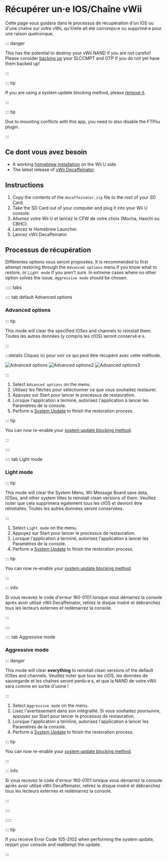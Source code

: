 # Récupérer un·e IOS/Chaîne vWii

Cette page vous guidera dans le processus de récupération d'un IOS ou d'une chaîne sur votre vWii, qu'il/elle ait été corrompu·e ou supprimé·e pour une raison quelconque.

::: danger

This has the potential to destroy your vWii NAND if you are not careful! Please consider [backing up](aroma/nand-backup) your SLCCMPT and OTP if you do not yet have them backed up!

:::

::: tip

If you are using a system update blocking method, please [remove it](unblock-updates).

:::

::: tip

Due to mounting conflicts with this app, you need to also disable the FTPiiu plugin.

:::

## Ce dont vous avez besoin

- A working [homebrew installation](index) on the Wii U side.
- The latest release of [vWii Decaffeinator](https://github.com/GaryOderNichts/vWii-Decaffeinator/releases).

## Instructions

1. Copy the contents of the `decaffeinator.zip` file to the root of your SD Card.
2. Take the SD Card out of your computer and plug it into your Wii U console.
3. Allumez votre Wii U et lancez le CFW de votre choix (Mocha, Haxchi ou CBHC).
4. Lancez le Homebrew Launcher.
5. Lancez vWii Decaffeinator.

## Processus de récupération

Différentes options vous seront proposées. It is recommended to first attempt restoring through the `Advanced options` menu if you know what to restore, or `Light mode` if you aren't sure. In extreme cases where no other option solves the issue, `Aggressive mode` should be chosen.

<!-- tabs:start -->

::::: tabs

:::: tab default Advanced options

### Advanced options

::: tip

This mode will clear the specified IOSes and channels to reinstall them. Toutes les autres données (y compris les cIOS) seront conservé·e·s.

:::

:::details Cliquez ici pour voir ce qui peut être récupéré avec cette méthode.

![Advanced options](/files/Advanced-options.jpg)
![Advanced options2](/files/Advanced-options2.jpg)
![Advanced options3](/files/Advanced-options3.jpg)

:::

1. Select `Advanced options` on the menu.
2. Utilisez les flèches pour séléctionner ce que vous souhaitez restaurer.
3. Appuyez sur Start pour lancer le processus de restauration.
4. Lorsque l'application a terminé, autorisez l'application à lancer les Paramètres de la console.
5. Perform a [System Update](https://en-americas-support.nintendo.com/app/answers/detail/a_id/1136/~/how-to-perform-a-system-update) to finish the restoration process.

::: tip

You can now re-enable your [system update blocking method](block-updates).

:::

::::

:::: tab Light mode

### Light mode

::: tip

This mode will clear the System Menu, Wii Message Board save data, IOSes, and other system titles to reinstall clean versions of them. Veuillez noter que cela supprimera également tous les cIOS et devront être réinstallés. Toutes les autres données seront conservées.

:::

1. Select `Light mode` on the menu.
2. Appuyez sur Start pour lancer le processus de restauration.
3. Lorsque l'application a terminé, autorisez l'application à lancer les Paramètres de la console.
4. Perform a [System Update](https://en-americas-support.nintendo.com/app/answers/detail/a_id/1136/~/how-to-perform-a-system-update) to finish the restoration process.

::: tip

You can now re-enable your [system update blocking method](block-updates).

:::

::: info

Si vous recevez le code d'erreur 160-0101 lorsque vous démarrez la console après avoir utilisé vWii Decaffeinator, retirez le disque inséré et débranchez tous les lecteurs externes et redémarrez la console.

:::

::::

:::: tab Aggressive mode

### Aggressive mode

::: danger

This mode will clear **everything** to reinstall clean versions of the default IOSes and channels. Veuillez noter que tous les cIOS, les données de sauvegarde et les chaînes seront perdu·e·s, et que la NAND de votre vWii sera comme en sortie d'usine !

:::

1. Select `Aggressive mode` on the menu.
2. Lisez l'avertissement dans son intégralité. Si vous souhaitez poursuivre, appuyez sur Start pour lancer le processus de restauration.
3. Lorsque l'application a terminé, autorisez l'application à lancer les Paramètres de la console.
4. Perform a [System Update](https://en-americas-support.nintendo.com/app/answers/detail/a_id/1136/~/how-to-perform-a-system-update) to finish the restoration process.

::: tip

You can now re-enable your [system update blocking method](block-updates).

:::

::: info

Si vous recevez le code d'erreur 160-0101 lorsque vous démarrez la console après avoir utilisé vWii Decaffeinator, retirez le disque inséré et débranchez tous les lecteurs externes et redémarrez la console.

:::

::::

:::::

::: tip

If you receive Error Code 105-3102 when performing the system update, restart your console and reattempt the update.

:::
